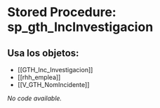 # Stored Procedure: sp_gth_IncInvestigacion

## Usa los objetos:
- [[GTH_Inc_Investigacion]]
- [[rhh_emplea]]
- [[V_GTH_NomIncidente]]

*No code available.*
